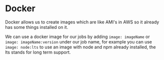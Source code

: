 # Docker

Docker allows us to create images which are like AMI's in AWS so it already has some things installed on it.

We can use a docker image for our jobs by adding `image: imageName` or `image: imageName:version` under our job name, for example you can use `image: node:lts` to use an image with node and npm already installed, the lts stands for long term support.